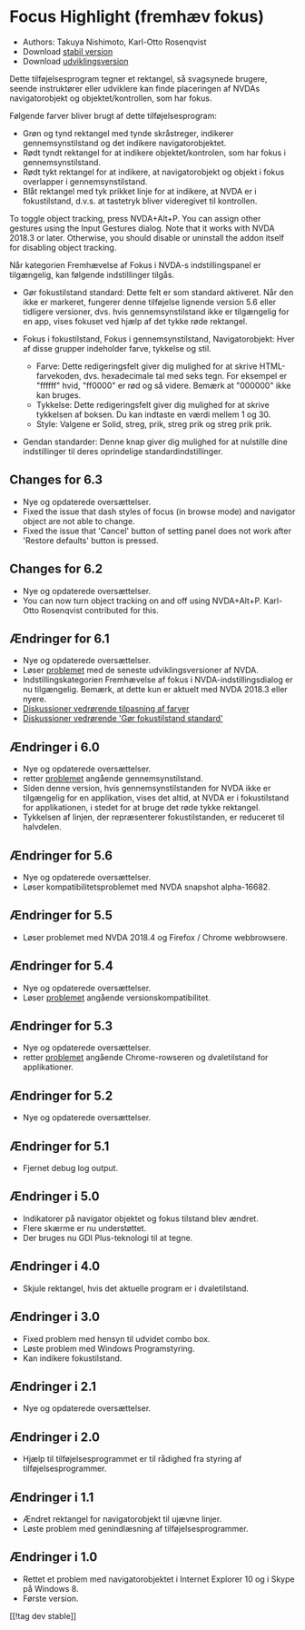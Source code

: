 # Focus Highlight (fremhæv fokus) #

* Authors: Takuya Nishimoto, Karl-Otto Rosenqvist
* Download [stabil version][2]
* Download [udviklingsversion][1]

Dette tilføjelsesprogram tegner et rektangel, så svagsynede brugere, seende
instruktører eller udviklere kan finde placeringen af NVDAs navigatorobjekt
og objektet/kontrollen, som har fokus.

Følgende farver bliver brugt af dette tilføjelsesprogram:

* Grøn og tynd rektangel med tynde skråstreger, indikerer gennemsynstilstand
  og det indikere navigatorobjektet.
* Rødt tyndt rektangel for at indikere objektet/kontrolen, som har fokus i
  gennemsynstilstand.
* Rødt tykt rektangel for at indikere, at navigatorobjekt og objekt i fokus
  overlapper i gennemsynstilstand.
* Blåt rektangel med tyk prikket linje for at indikere, at NVDA er i
  fokustilstand, d.v.s. at tastetryk bliver videregivet til kontrollen.

To toggle object tracking, press NVDA+Alt+P. You can assign other gestures
using the Input Gestures dialog.  Note that it works with NVDA 2018.3 or
later.  Otherwise, you should disable or uninstall the addon itself for
disabling object tracking.

Når kategorien Fremhævelse af Fokus i NVDA-s indstillingspanel er
tilgængelig, kan følgende indstillinger tilgås.

* Gør fokustilstand standard: Dette felt er som standard aktiveret. Når den
  ikke er markeret, fungerer denne tilføjelse lignende version 5.6 eller
  tidligere versioner, dvs. hvis gennemsynstilstand ikke er tilgængelig for
  en app, vises fokuset ved hjælp af det tykke røde rektangel.
* Fokus i fokustilstand, Fokus i gennemsynstilstand, Navigatorobjekt: Hver
  af disse grupper indeholder farve, tykkelse og stil.

    * Farve: Dette redigeringsfelt giver dig mulighed for at skrive
      HTML-farvekoden, dvs. hexadecimale tal med seks tegn. For eksempel er
      "ffffff" hvid, "ff0000" er rød og så videre. Bemærk at "000000" ikke
      kan bruges.
    * Tykkelse: Dette redigeringsfelt giver dig mulighed for at skrive
      tykkelsen af boksen. Du kan indtaste en værdi mellem 1 og 30.
    * Style: Valgene er Solid, streg, prik, streg prik og streg prik prik.

* Gendan standarder: Denne knap giver dig mulighed for at nulstille dine
  indstillinger til deres oprindelige standardindstillinger.

## Changes for 6.3 ##

* Nye og opdaterede oversættelser.
* Fixed the issue that dash styles of focus (in browse mode) and navigator
  object are not able to change.
* Fixed the issue that 'Cancel' button of setting panel does not work after
  'Restore defaults' button is pressed.

## Changes for 6.2 ##

* Nye og opdaterede oversættelser.
* You can now turn object tracking on and off using NVDA+Alt+P. Karl-Otto
  Rosenqvist contributed for this.

## Ændringer for 6.1 ##

* Nye og opdaterede oversættelser.
* Løser [problemet](https://github.com/nvdajp/focusHighlight/issues/14) med
  de seneste udviklingsversioner af NVDA.
* Indstillingskategorien Fremhævelse af fokus i NVDA-indstillingsdialog er
  nu tilgængelig. Bemærk, at dette kun er aktuelt med NVDA 2018.3 eller
  nyere.
* [Diskussioner vedrørende tilpasning af
  farver](https://github.com/nvdajp/focusHighlight/issues/3)
* [Diskussioner vedrørende 'Gør fokustilstand
  standard'](https://github.com/nvdajp/focusHighlight/issues/13)

## Ændringer i 6.0 ##

* Nye og opdaterede oversættelser.
* retter [problemet](https://github.com/nvdajp/focusHighlight/issues/13)
  angående gennemsynstilstand.
* Siden denne version, hvis gennemsynstilstanden for NVDA ikke er
  tilgængelig for en applikation, vises det altid, at NVDA er i
  fokustilstand for applikationen, i stedet for at bruge det røde tykke
  rektangel.
* Tykkelsen af linjen, der repræsenterer fokustilstanden, er reduceret til
  halvdelen.

## Ændringer for 5.6 ##

* Nye og opdaterede oversættelser.
* Løser kompatibilitetsproblemet med NVDA snapshot alpha-16682.

## Ændringer for 5.5 ##

* Løser problemet med NVDA 2018.4 og Firefox / Chrome webbrowsere.

## Ændringer for 5.4 ##

* Nye og opdaterede oversættelser.
* Løser [problemet](https://github.com/nvdajp/focusHighlight/issues/11)
  angående versionskompatibilitet.

## Ændringer for 5.3 ##

* Nye og opdaterede oversættelser.
* retter [problemet](https://github.com/nvdajp/focusHighlight/issues/10)
  angående Chrome-rowseren og dvaletilstand for applikationer.

## Ændringer for 5.2 ##

* Nye og opdaterede oversættelser.

## Ændringer for 5.1 ##

* Fjernet debug log output.

## Ændringer i 5.0 ##

* Indikatorer på navigator objektet og fokus tilstand blev ændret.
* Flere skærme er nu understøttet.
* Der bruges nu GDI Plus-teknologi til at tegne.

## Ændringer i 4.0 ##

* Skjule rektangel, hvis det aktuelle program er i dvaletilstand.

## Ændringer i 3.0 ##

* Fixed problem med hensyn til udvidet combo box.
* Løste problem med Windows Programstyring.
* Kan indikere fokustilstand.

## Ændringer i 2.1 ##

* Nye og opdaterede oversættelser.

## Ændringer i 2.0 ##

* Hjælp til tilføjelsesprogrammet er til rådighed fra styring af
  tilføjelsesprogrammer.

## Ændringer i 1.1 ##

* Ændret rektangel for navigatorobjekt til ujævne linjer.
* Løste problem med genindlæsning af tilføjelsesprogrammer.

## Ændringer i 1.0 ##

* Rettet et problem med navigatorobjektet i Internet Explorer 10 og i Skype
  på Windows 8.
* Første version.

[[!tag dev stable]]

[1]: https://addons.nvda-project.org/files/get.php?file=fh-dev

[2]: https://addons.nvda-project.org/files/get.php?file=fh
